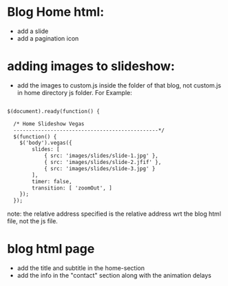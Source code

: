 # Blog Home html:
* add a slide
* add a pagination icon

# adding images to slideshow:
* add the images to custom.js inside the folder of that blog, not custom.js in home directory js folder. For Example:
```html

$(document).ready(function() {

  /* Home Slideshow Vegas
  -----------------------------------------------*/
  $(function() {
    $('body').vegas({
        slides: [
            { src: 'images/slides/slide-1.jpg' },
            { src: 'images/slides/slide-2.jfif' },
            { src: 'images/slides/slide-3.jpg' }
        ],
        timer: false,
        transition: [ 'zoomOut', ]
    });
  });
  ```

  note: the relative address specified is the relative address wrt the blog html file, not the js file.


  # blog html page
  * add the title and subtitle in the home-section
  * add the info in the "contact" section along with the animation delays